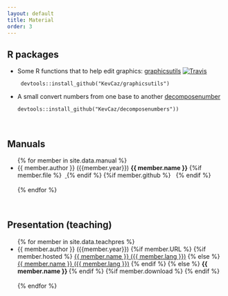 ```yaml
---
layout: default
title: Material
order: 3
---
```


## R packages

- Some R functions that to help edit graphics: [graphicsutils](https://github.com/KevCaz/graphicsutils) [![Travis](https://img.shields.io/travis/rust-lang/rust.svg)](https://travis-ci.org/KevCaz/graphicsutils/builds/90854166)

       devtools::install_github("KevCaz/graphicsutils")

- A small convert numbers from one base to another [decomposenumber](https://github.com/KevCaz/decomposenumbers)

      devtools::install_github("KevCaz/decomposenumbers"))

<br/>

## Manuals

<ul>
{% for member in site.data.manual %}
  <li>
    {{ member.author }} ({{member.year}}) <b> {{ member.name }}</b>
    {%if member.file %}
    &nbsp;<a href="{{ site.baseurl }}/material/assets/{{ member.file }}"> <i class="fa fa-file-pdf-o"></i></a>
    {% endif %}
    {%if member.github %}
    &nbsp;<a href="{{ member.github }}"><i class="fa fa-github"></i></a>
    {% endif %}
  </li>
  <br/>
{% endfor %}
</ul>

<br/>

## Presentation (teaching)

<ul>
{% for member in site.data.teachpres %}
  <li>
    {{ member.author }} ({{member.year}})
    {%if member.URL %}
      {%if member.hosted %}
        <a href="{{ site.baseurl }}/material/assets/{{ member.URL }}">{{ member.name }} ({{ member.lang }})</a>
      {% else %}
        <a href="{{ member.URL }}">{{ member.name }} ({{ member.lang }})</a>
      {% endif %}
    {% else %}
      <b> {{ member.name }} </b>
    {% endif %}
    {%if member.download %}
      <a href="{{ site.baseurl }}/material/assets/{{ member.download }}"><i class="fa fa-download"></i></a>
    {% endif %}
  </li>
  <br/>
{% endfor %}
</ul>
